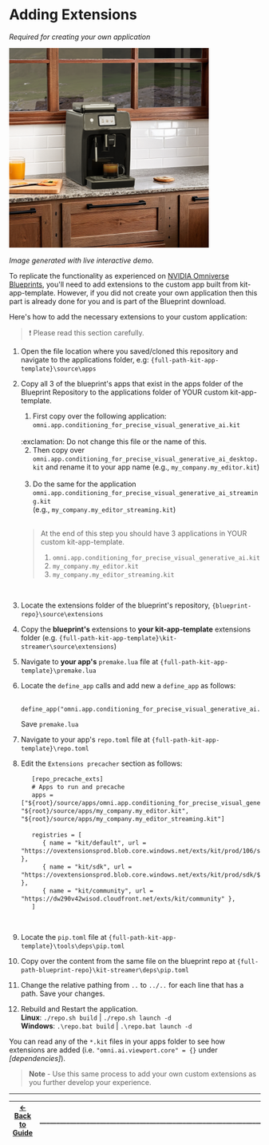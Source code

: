 # **Adding Extensions**

*Required for creating your own application*  

<img src="../images/rustic_morning.png" width="400">

*Image generated with live interactive demo.*

To replicate the functionality as experienced on [NVIDIA Omniverse Blueprints](https://build.nvidia.com/nim/agent-blueprints), you'll need to add extensions to the custom app built from kit-app-template. However, if you did not create your own application then this part is already done for you and is part of the Blueprint download.

Here's how to add the necessary extensions to your custom application: </br>
   > :exclamation: Please read this section carefully.


1. Open the file location where you saved/cloned this repository and navigate to the applications folder, e.g: `{full-path-kit-app-template}\source\apps` </br>
   
2. Copy all 3 of the blueprint's apps that exist in the apps folder of the Blueprint Repository to the applications folder of YOUR custom kit-app-template.
      1. First copy over the following application: `omni.app.conditioning_for_precise_visual_generative_ai.kit`
      </br>
      :exclamation: Do not change this file or the name of this. 
      </br>

      2. Then copy over `omni.app.conditioning_for_precise_visual_generative_ai_desktop.kit` and rename it to your app name (e.g., `my_company.my_editor.kit`)
      </br>

      3. Do the same for the application `omni.app.conditioning_for_precise_visual_generative_ai_streaming.kit` </br>
      (e.g., `my_company.my_editor_streaming.kit`)
      </br>

   > At the end of this step you should have 3 applications in YOUR custom kit-app-template.</br>
   >1. `omni.app.conditioning_for_precise_visual_generative_ai.kit`
   >2. `my_company.my_editor.kit` 
   >3. `my_company.my_editor_streaming.kit`

   </br>
3. Locate the extensions folder of the blueprint's repository, `{blueprint-repo}\source\extensions`
   </br>
4. Copy the **blueprint's** extensions to **your kit-app-template** extensions folder (e.g. `{full-path-kit-app-template}\kit-streamer\source\extensions`)
   </br>
5. Navigate to **your app's** `premake.lua` file at `{full-path-kit-app-template}\premake.lua`
   </br>
6. Locate the `define_app` calls and add new a `define_app` as follows:
   ```
      define_app("omni.app.conditioning_for_precise_visual_generative_ai.kit")
   ```
   Save `premake.lua`
   </br>
7. Navigate to your app's `repo.toml` file at `{full-path-kit-app-template}\repo.toml`
   </br>
8. Edit the `Extensions precacher` section as follows:
   ```
      [repo_precache_exts]
      # Apps to run and precache
      apps = ["${root}/source/apps/omni.app.conditioning_for_precise_visual_generative_ai.kit", "${root}/source/apps/my_company.my_editor.kit", "${root}/source/apps/my_company.my_editor_streaming.kit"]

      registries = [
         { name = "kit/default", url = "https://ovextensionsprod.blob.core.windows.net/exts/kit/prod/106/shared" },
         { name = "kit/sdk", url = "https://ovextensionsprod.blob.core.windows.net/exts/kit/prod/sdk/${kit_version_short}/${kit_git_hash}" },
         { name = "kit/community", url = "https://dw290v42wisod.cloudfront.net/exts/kit/community" },
      ]
   ```
   </br>
9.  Locate the `pip.toml` file at `{full-path-kit-app-template}\tools\deps\pip.toml`
    </br>
10.  Copy over the content from the same file on the blueprint repo at `{full-path-blueprint-repo}\kit-streamer\deps\pip.toml`
    </br>
11.  Change the relative pathing from `..` to `../..` for each line that has a path.
    Save your changes.
12. Rebuild and Restart the application.
    </br>
        **Linux**: `./repo.sh build` | `./repo.sh launch -d` </br>
    **Windows**: `.\repo.bat build` | `.\repo.bat launch -d`

You can read any of the `*.kit` files in your apps folder to see how extensions are added (i.e. `"omni.ai.viewport.core" = {}` under *[dependencies]*).

   > **Note** \- Use this same process to add your own custom extensions as you further develop your experience.
----
| [&larr; Back to Guide](../README.md) |___________________________________________________________________________  | [Next (Configure Extensions) &rarr;](./config_ext.md) |
|-------------------------------|--|---------------------------------------------|